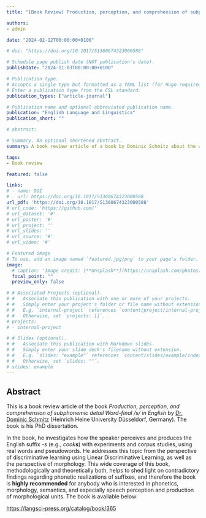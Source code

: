 ```yaml
---
title: "[Book Review] Production, perception, and comprehension of subphonemic detail Word-final /s/ in English (by Dominic Schmitz)"

authors:
- admin

date: "2024-02-12T00:00:00+0100"

# doi: "https://doi.org/10.1017/S1360674323000588"

# Schedule page publish date (NOT publication's date).
publishDate: "2024-11-03T00:00:00+0100"

# Publication type.
# Accepts a single type but formatted as a YAML list (for Hugo requirements).
# Enter a publication type from the CSL standard.
publication_types: ["article-journal"]

# Publication name and optional abbreviated publication name.
publication: "English Language and Linguistics"
publication_short: ""

# abstract: 

# Summary. An optional shortened abstract.
summary: A book review article of a book by Dominic Schmitz about the word-final /s/ in English.

tags:
- Book review

featured: false

links:
# - name: DOI 
#   url: https://doi.org/10.1017/S1360674323000588
url_pdf: 'https://doi.org/10.1017/S1360674323000588'
# url_code: 'https://github.com/'
# url_dataset: '#'
# url_poster: '#'
# url_project: ''
# url_slides: ''
# url_source: '#'
# url_video: '#'

# Featured image
# To use, add an image named `featured.jpg/png` to your page's folder. 
image:
  # caption: 'Image credit: [**Unsplash**](https://unsplash.com/photos/s9CC2SKySJM)'
  focal_point: ""
  preview_only: false

# # Associated Projects (optional).
# #   Associate this publication with one or more of your projects.
# #   Simply enter your project's folder or file name without extension.
# #   E.g. `internal-project` references `content/project/internal-project/index.md`.
# #   Otherwise, set `projects: []`.
# projects:
# - internal-project

# # Slides (optional).
# #   Associate this publication with Markdown slides.
# #   Simply enter your slide deck's filename without extension.
# #   E.g. `slides: "example"` references `content/slides/example/index.md`.
# #   Otherwise, set `slides: ""`.
# slides: example
---
```



Abstract
--------

This is a book review article of the book _Production, perception, and comprehension of subphonemic detail Word-final /s/ in English_ by [Dr. Dominic Schmitz](https://dominicschmitz.com/) (Heinrich Heine University Düsseldorf, Germany). The book is his PhD dissertation.

In the book, he investigates how the speaker perceives and produces the English suffix _-s_ (e.g., _cook**s**_) with experiments and corpus studies, using real words and pseudowords. He addresses this topic from the perspective of discriminative learning using Linear Discriminative Learning, as well as the perspective of morphology. This wide coverage of this book, methodologically and theoretically both, helps to shed light on contradictory findings regarding phonetic realizations of suffixes, and therefore the book is **highly recommended** for anybody who is interested in phonetics, morphology, semantics, and especially speech perception and production of morphological units. The book is available below:

<https://langsci-press.org/catalog/book/365>

